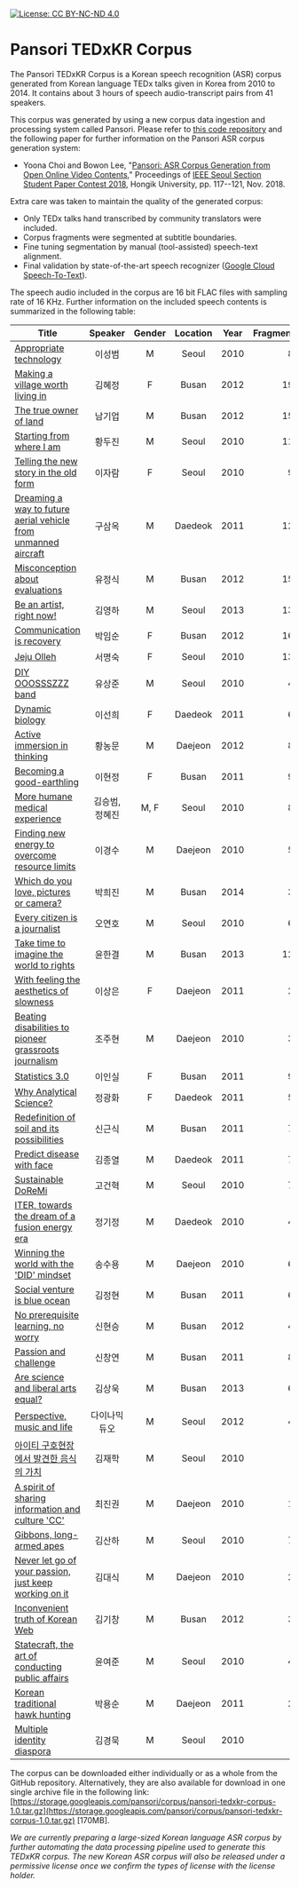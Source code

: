 [![License: CC BY-NC-ND 4.0](https://img.shields.io/badge/License-CC%20BY--NC--ND%204.0-lightgrey.svg)](https://creativecommons.org/licenses/by-nc-nd/4.0/)

# Pansori TEDxKR Corpus

The Pansori TEDxKR Corpus is a Korean speech recognition (ASR) corpus generated from Korean language TEDx talks given in Korea from 2010 to 2014. It contains about 3 hours of speech audio-transcript pairs from 41 speakers.

This corpus was generated by using a new corpus data ingestion and processing system called Pansori. Please refer to [this code repository](https://github.com/yc9701/pansori) and the following paper for further information on the Pansori ASR corpus generation system:

- Yoona Choi and Bowon Lee, "[Pansori: ASR Corpus Generation from Open Online Video Contents](https://storage.googleapis.com/pansori/paper/pansori_asr_corpus_tool.pdf)," Proceedings of [IEEE Seoul Section Student Paper Contest 2018](http://sites.ieee.org/seoul/paper/), Hongik University, pp. 117--121, Nov. 2018.

Extra care was taken to maintain the quality of the generated corpus:

- Only TEDx talks hand transcribed by community translators were included.
- Corpus fragments were segmented at subtitle boundaries.
- Fine tuning segmentation by manual (tool-assisted) speech-text alignment.
- Final validation by state-of-the-art speech recognizer ([Google Cloud Speech-To-Text](https://cloud.google.com/speech-to-text/)).

The speech audio included in the corpus are 16 bit FLAC files with sampling rate of 16 KHz. Further information on the included speech contents is summarized in the following table:

| Title  | Speaker | Gender | Location | Year | Fragments | Duration |
|---|:-:|:-:|:-:|:-:|--:|--:|
| [Appropriate technology](https://github.com/yc9701/pansori-tedxkr-corpus/tree/master/7J207ISx67KU/znxAJsY__HM) | 이성범 | M | Seoul | 2010 | 87 | 5:58 |
| [Making a village worth living in](https://github.com/yc9701/pansori-tedxkr-corpus/tree/master/6rmA7Zic7KCV/grgRnDg-o94) | 김혜정 | F | Busan  | 2012 | 191 | 9:14 |
| [The true owner of land](https://github.com/yc9701/pansori-tedxkr-corpus/tree/master/64Ko6riw7JeF/lvIVLOef9AM) | 남기업 | M | Busan  | 2012 | 155 | 6:43 |
| [Starting from where I am](https://github.com/yc9701/pansori-tedxkr-corpus/tree/master/7Zmp65GQ7KeE/SP67ty4SXQA) | 황두진 | M | Seoul | 2010 | 117 | 6:41 |
| [Telling the new story in the old form](https://github.com/yc9701/pansori-tedxkr-corpus/tree/master/7J207J6Q656M/D35qys8YZpo)  | 이자람 | F | Seoul | 2010 | 92 | 7:50 |
| [Dreaming a way to future aerial vehicle from unmanned aircraft](https://github.com/yc9701/pansori-tedxkr-corpus/tree/master/6rWs7IK87Jil/jUe7EdiQP1c) | 구삼옥 | M | Daedeok | 2011 | 121 | 7:34 |
| [Misconception about evaluations](https://github.com/yc9701/pansori-tedxkr-corpus/tree/master/7Jyg7KCV7Iud/r7hLHMYQvp4) | 유정식 | M | Busan | 2012 | 158 | 6:43 |
| [Be an artist, right now!](https://github.com/yc9701/pansori-tedxkr-corpus/tree/master/6rmA7JiB7ZWY/zRvDWVfib2c) | 김영하 | M | Seoul | 2013 | 131 | 5:47 |
| [Communication is recovery](https://github.com/yc9701/pansori-tedxkr-corpus/tree/master/67CV7J6E7Iic/ZBNO2Drz36c) | 박임순 | F | Busan | 2012 | 161 | 6:24 |
| [Jeju Olleh](https://github.com/yc9701/pansori-tedxkr-corpus/tree/master/7ISc66qF7IiZ/lGU_mqIdCAE) | 서명숙 | F | Seoul | 2010 | 135 | 9:16 |
| [DIY OOOSSSZZZ band](https://github.com/yc9701/pansori-tedxkr-corpus/tree/master/7Jyg7IOB7KSA/FXJKQuElMnI) | 유상준 | M | Seoul | 2010 | 44 | 2:22 |
| [Dynamic biology](https://github.com/yc9701/pansori-tedxkr-corpus/tree/master/7J207ISg7ZWY/vpDjbUl1nYQ) | 이선희 | F | Daedeok  | 2011 | 68 | 4:44 |
| [Active immersion in thinking](https://github.com/yc9701/pansori-tedxkr-corpus/tree/master/7Zmp64aN66y4/beK1Iw23nc8) | 황농문 | M | Daejeon | 2012 | 84 | 5:01 |
| [Becoming a good-earthling](https://github.com/yc9701/pansori-tedxkr-corpus/tree/master/7J207ZiE7KCV/R15jiXaSYik) | 이현정 | F | Busan | 2011 | 95 | 3:53 |
| [More humane medical experience](https://github.com/yc9701/pansori-tedxkr-corpus/tree/master/7KCc6rmA7KCV/un4qbATrmx8) | 김승범, 정혜진 | M, F | Seoul | 2010 | 80 | 4:36 |
| [Finding new energy to overcome resource limits](https://github.com/yc9701/pansori-tedxkr-corpus/tree/master/7J206rK97IiY/VvqkH7VUonQ) | 이경수 | M | Daejeon | 2010 | 53 | 4:43 |
| [Which do you love, pictures or camera?](https://github.com/yc9701/pansori-tedxkr-corpus/tree/master/67CV7Z2s7KeE/a7zuPg5if14) | 박희진 | M | Busan | 2014 | 38 | 2:42 |
| [Every citizen is a journalist](https://github.com/yc9701/pansori-tedxkr-corpus/tree/master/7Jik7Jew7Zi4/XaE8qc5x5aY) | 오연호 | M | Seoul | 2010 | 61 | 4:10 |
| [Take time to imagine the world to rights](https://github.com/yc9701/pansori-tedxkr-corpus/tree/master/7Jyk7ZWc6rKw/W-vbPHzNDKA) | 윤한결 | M | Busan | 2013 | 126 | 5:01 |
| [With feeling the aesthetics of slowness](https://github.com/yc9701/pansori-tedxkr-corpus/tree/master/7J207IOB7J2A/43V_QSHvEP0) | 이상은 | F | Daejeon | 2011 | 29 | 3:45 |
| [Beating disabilities to pioneer grassroots journalism](https://github.com/yc9701/pansori-tedxkr-corpus/tree/master/7KGw7KO87ZiE/Mcs_1DV6Sgc) | 조주현 | M | Daejeon | 2010 | 37 | 3:56 |
| [Statistics 3.0](https://github.com/yc9701/pansori-tedxkr-corpus/tree/master/7J207J247Iuk/9j_HEK5nfyw) | 이인실 | F | Busan | 2011 | 94 | 3:42 |
| [Why Analytical Science?](https://github.com/yc9701/pansori-tedxkr-corpus/tree/master/7KCV6rSR7ZmU/Q4rvB0NaxGE) | 정광화 | F | Daedeok | 2011 | 58 | 3:56 |
| [Redefinition of soil and its possibilities](https://github.com/yc9701/pansori-tedxkr-corpus/tree/master/7Iug6re87Iud/8-dSwR5iUyY) | 신근식 | M | Busan | 2011 | 76 | 3:51 |
| [Predict disease with face](https://github.com/yc9701/pansori-tedxkr-corpus/tree/master/6rmA7KKF7Je0/RMUVo-AZfQM) | 김종열 | M | Daedeok | 2011 | 72 | 4:08 |
| [Sustainable DoReMi](https://github.com/yc9701/pansori-tedxkr-corpus/tree/master/6rOg6rG07ZiB/aWPB0xeM8UA) | 고건혁 | M | Seoul | 2010 | 78 | 3:10 |
| [ITER, towards the dream of a fusion energy era](https://github.com/yc9701/pansori-tedxkr-corpus/tree/master/7KCV6riw7KCV/GJu8ZETMTZU) | 정기정 | M | Daedeok | 2010 | 45 | 3:35 |
| [Winning the world with the 'DID' mindset](https://github.com/yc9701/pansori-tedxkr-corpus/tree/master/7Iah7IiY7Jqp/2B1iXo1c1Tk) | 송수용 | M | Daejeon | 2010 | 66 | 3:19 |
| [Social venture is blue ocean](https://github.com/yc9701/pansori-tedxkr-corpus/tree/master/6rmA7KCV7ZiE/MJ0_NG4dsCY) | 김정현 | M | Busan | 2011 | 60 | 2:56 |
| [No prerequisite learning, no worry](https://github.com/yc9701/pansori-tedxkr-corpus/tree/master/7Iug7ZiE7Iq5/YPdxHZmSU6M) | 신현승 | M | Busan | 2012 | 49 | 2:44 |
| [Passion and challenge](https://github.com/yc9701/pansori-tedxkr-corpus/tree/master/7Iug7LC97Jew/GFYqXg0CriE) | 신창연 | M | Busan | 2011 | 88 | 2:46 |
| [Are science and liberal arts equal?](https://github.com/yc9701/pansori-tedxkr-corpus/tree/master/6rmA7IOB7Jqx/ccrZhrcWPLU) | 김상욱 | M | Busan | 2013 | 67 | 2:36 |
| [Perspective, music and life](https://github.com/yc9701/pansori-tedxkr-corpus/tree/master/64uk7LWc6rCc/Jihv3iSi53Q) | 다이나믹듀오 | M | Seoul | 2012 | 48 | 2:51 |
| [아이티 구호현장에서 발견한 음식의 가치](https://github.com/yc9701/pansori-tedxkr-corpus/tree/master/6rmA7J6s7ZWZ/rgUgvxlI_fk) | 김재학 | M | Seoul | 2010 | 8 | 0:25 |
| [A spirit of sharing information and culture 'CC'](https://github.com/yc9701/pansori-tedxkr-corpus/tree/master/7LWc7KeE6raM/afP1mVVJYgw) | 최진권 | M | Daejeon | 2010 | 18 | 1:42 |
| [Gibbons, long-armed apes](https://github.com/yc9701/pansori-tedxkr-corpus/tree/master/6rmA7IKw7ZWY/Mwo47MAsMtE) | 김산하 | M | Seoul | 2010 | 73 | 2:22 |
| [Never let go of your passion, just keep working on it](https://github.com/yc9701/pansori-tedxkr-corpus/tree/master/6rmA64yA7Iud/E9cVSPWR9Ck) | 김대식 | M | Daejeon | 2010 | 23 | 1:50 |
| [Inconvenient truth of Korean Web](https://github.com/yc9701/pansori-tedxkr-corpus/tree/master/6rmA6riw7LC9/WRd7fHY3enA) | 김기창 | M | Busan | 2012 | 37 | 1:52 |
| [Statecraft, the art of conducting public affairs](https://github.com/yc9701/pansori-tedxkr-corpus/tree/master/7Jyk7Jes7KSA/LnGadr1MDs8) | 윤여준 | M | Seoul | 2010 | 46 | 1:59 |
| [Korean traditional hawk hunting](https://github.com/yc9701/pansori-tedxkr-corpus/tree/master/67CV7Jqp7Iic/zn8fTjUn_u8) | 박용순 | M | Daejeon | 2011 | 21 | 1:09 |
| [Multiple identity diaspora](https://github.com/yc9701/pansori-tedxkr-corpus/tree/master/6rmA6rK966y1/gwg56V-GEMQ) | 김경묵 | M | Seoul | 2010 | 1 | 0:12 |

The corpus can be downloaded either individually or as a whole from the GitHub repository. Alternatively, they are also available for download in one single archive file in the following link: [https://storage.googleapis.com/pansori/corpus/pansori-tedxkr-corpus-1.0.tar.gz](https://storage.googleapis.com/pansori/corpus/pansori-tedxkr-corpus-1.0.tar.gz) [170MB].

*We are currently preparing a large-sized Korean language ASR corpus by further automating the data processing pipeline used to generate this TEDxKR corpus. The new Korean ASR corpus will also be released under a permissive license once we confirm the types of license with the license holder.*
